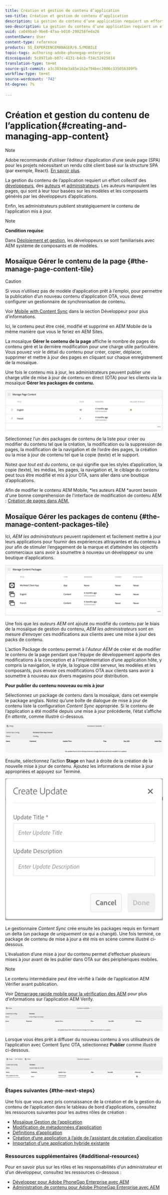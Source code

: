 ```yaml
---
title: Création et gestion de contenu d’application
seo-title: Création et gestion de contenu d’application
description: La gestion du contenu d’une application requiert un effort collectif des développeurs, des auteurs de contenu et des administrateurs.  Les auteurs manipulent les pages, qui sont à leur tour basées sur les modèles et les composants générés par les développeurs d’applications.
seo-description: La gestion du contenu d’une application requiert un effort collectif des développeurs, des auteurs de contenu et des administrateurs.  Les auteurs manipulent les pages, qui sont à leur tour basées sur les modèles et les composants générés par les développeurs d’applications.
uuid: ca049bad-9be8-47aa-b010-298258feda26
contentOwner: User
content-type: reference
products: SG_EXPERIENCEMANAGER/6.5/MOBILE
topic-tags: authoring-adobe-phonegap-enterprise
discoiquuid: 5c8971ab-b07c-4131-b4cb-f34c52425014
translation-type: tm+mt
source-git-commit: a3c303d4e3a85e1b2e794bec2006c335056309fb
workflow-type: tm+mt
source-wordcount: '742'
ht-degree: 7%

---
```



# Création et gestion du contenu de l’application{#creating-and-managing-app-content}

>[!NOTE]
>
>Adobe recommande d’utiliser l’éditeur d’application d’une seule page (SPA) pour les projets nécessitant un rendu côté client basé sur la structure SPA (par exemple, React). [En savoir plus](/help/sites-developing/spa-overview.md).

La gestion du contenu de l’application requiert un effort collectif des [développeurs](#developer), des [auteurs](#author) et [administrateurs](#administrator). Les auteurs manipulent les pages, qui sont à leur tour basées sur les modèles et les composants générés par les développeurs d’applications.

Enfin, les administrateurs publient stratégiquement le contenu de l’application mis à jour.

>[!NOTE]
>
>**Condition requise**:
>
>Dans [Déploiement et gestion](/help/sites-deploying/deploy.md), les développeurs se sont familiarisés avec AEM système de composants et de modèles.

## Mosaïque Gérer le contenu de la page {#the-manage-page-content-tile}

>[!CAUTION]
>
>Si vous n’utilisez pas de modèle d’application prêt à l’emploi, pour permettre la publication d’un nouveau contenu d’application OTA, vous devez configurer un gestionnaire de synchronisation de contenu.
>
>Voir [Mobile with Content Sync](/help/mobile/phonegap-contentsync.md) dans la section Développeur pour plus d’informations.

Ici, le contenu peut être créé, modifié et supprimé en AEM Mobile de la même manière que vous le feriez en AEM Sites.

La mosaïque **Gérer le contenu de la page** affiche le nombre de pages du contenu géré et la dernière modification pour une charge utile particulière. Vous pouvez voir le détail du contenu pour créer, copier, déplacer, supprimer et mettre à jour des pages en cliquant sur chaque enregistrement de la mosaïque.

Une fois le contenu mis à jour, les administrateurs peuvent publier une charge utile de mise à jour de contenu en direct (OTA) pour les clients via la mosaïque **Gérer les packages de contenu.**

![chlimage_1-161](assets/chlimage_1-161.png)

Sélectionnez l’un des packages de contenu de la liste pour créer ou modifier du contenu tel que la création, la modification ou la suppression de pages, la modification de la navigation et de l’ordre des pages, la création ou la mise à jour de contenu tel que la copie (texte) et le support.

Notez *que tout est du contenu*, ce qui signifie que les styles d’application, la copie (texte), les médias, les pages, la navigation et, le ciblage du contenu peut tous être modifié et mis à jour OTA, sans aller dans une boutique d’applications.

Afin de modifier le contenu AEM Mobile, *les auteurs AEM *auront besoin d&#39;une bonne compréhension de l&#39;interface de modification de contenu AEM : [Création de pages dans AEM.](/help/sites-authoring/qg-page-authoring.md)

## Mosaïque Gérer les packages de contenu {#the-manage-content-packages-tile}

Ici, *AEM les administrateurs* peuvent rapidement et facilement mettre à jour leurs applications pour fournir des expériences attrayantes et du contenu à jour afin de stimuler l’engagement de la marque et d’atteindre les objectifs commerciaux sans avoir à soumettre à nouveau un développeur ou une boutique d’applications.

![chlimage_1-162](assets/chlimage_1-162.png)

Une fois que *les auteurs AEM* ont ajouté ou modifié du contenu par le biais de la mosaïque de gestion du contenu, *AEM les administrateurs* sont en mesure d’envoyer ces modifications aux clients avec une mise à jour des packs de contenu.

L’action Package de contenu permet à l’*Auteur AEM* de créer et de modifier le contenu de la page pendant que l’équipe de développement apporte des modifications à la conception et à l’implémentation d’une application hôte, y compris la navigation, le style, la logique côté serveur, les modèles et les composants, puis envoie ces modifications OTA aux clients sans avoir à soumettre à nouveau aux divers magasins pour distribution.

**Pour publier du contenu nouveau ou mis à jour**

Sélectionnez un package de contenu dans la mosaïque, dans cet exemple le package anglais. Notez qu’une boîte de dialogue de mise à jour de contenu liste la configuration *Content Sync* appropriée. Si le contenu de l’application a été modifié depuis une mise à jour précédente, l’état s’affiche *En attente*, comme illustré ci-dessous.

![chlimage_1-163](assets/chlimage_1-163.png)

Ensuite, sélectionnez l’action **Stage** en haut à droite de la création de la nouvelle mise à jour de contenu. Ajoutez les informations de mise à jour appropriées et appuyez sur Terminé.

![chlimage_1-164](assets/chlimage_1-164.png)

Le gestionnaire *Content Sync* crée ensuite les packages requis en formant un delta (un package de *uniquement* ce qui a changé). Une fois terminé, ce package de contenu de mise à jour a été mis en scène comme illustré ci-dessous.

L’évaluation d’une mise à jour du contenu permet d’effectuer plusieurs mises à jour avant de les publier dans OTA sur des périphériques mobiles.

>[!NOTE]
>
>Le contenu intermédiaire peut être vérifié à l’aide de l’application AEM Vérifier avant publication.
>
>Voir [Démarrage rapide mobile pour la vérification des AEM](/help/mobile/phonegap-mobile-quickstart.md) pour plus d’informations sur l’application AEM Verify.

![chlimage_1-165](assets/chlimage_1-165.png)

Lorsque vous êtes prêt à diffuser du nouveau contenu à vos utilisateurs de l’application avec Content Sync OTA, sélectionnez **Publier** comme illustré ci-dessous.

![chlimage_1-166](assets/chlimage_1-166.png)

### Étapes suivantes {#the-next-steps}

Une fois que vous avez pris connaissance de la création et de la gestion du contenu de l’application dans le tableau de bord d’applications, consultez les ressources suivantes pour les autres rôles de création :

* [Mosaïque Gestion de l’application](/help/mobile/phonegap-app-details-tile.md)
* [Modification de métadonnées d’application](/help/mobile/phonegap-editmetadata.md)
* [Définitions d’application](/help/mobile/phonegap-app-definitions.md)
* [Création d’une application à l’aide de l’assistant de création d’application](/help/mobile/phonegap-create-new-app.md)
* [Importation d’une application hybride existante](/help/mobile/phonegap-adding-content-to-imported-app.md)

### Ressources supplémentaires {#additional-resources}

Pour en savoir plus sur les rôles et les responsabilités d’un administrateur et d’un développeur, consultez les ressources ci-dessous :

* [Développer pour Adobe PhoneGap Enterprise avec AEM](/help/mobile/developing-in-phonegap.md)
* [Administration de contenu pour Adobe PhoneGap Enterprise avec AEM](/help/mobile/administer-phonegap.md)
